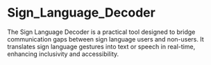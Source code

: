 # Sign_Language_Decoder
The Sign Language Decoder is a practical tool designed to bridge communication gaps between sign language users and non-users. It translates sign language gestures into text or speech in real-time, enhancing inclusivity and accessibility.
